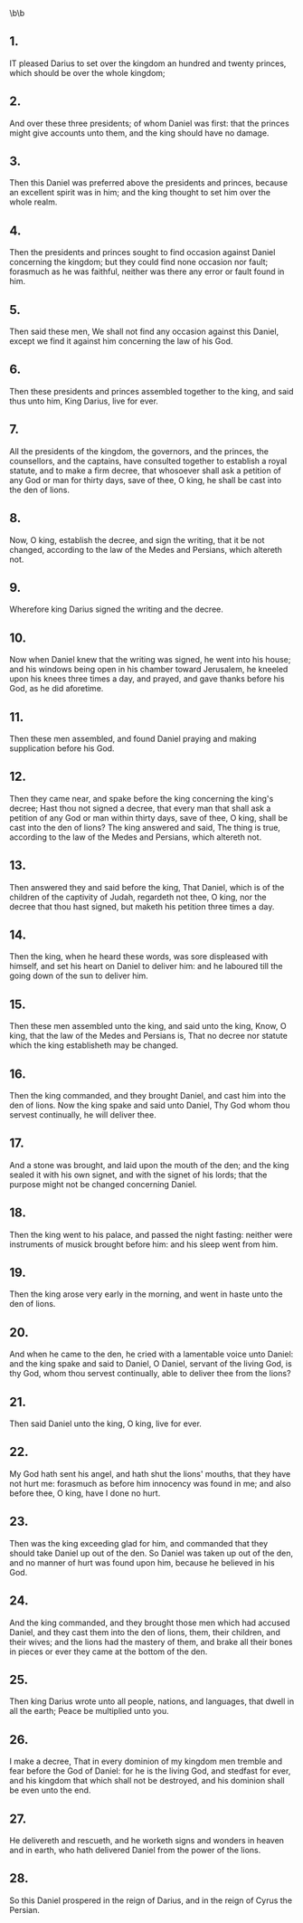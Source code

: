 \b\b
## 1.
IT pleased Darius to set over the kingdom an hundred and twenty princes, which should be over the whole kingdom;
## 2.
And over these three presidents; of whom Daniel was first: that the princes might give accounts unto them, and the king should have no damage.
## 3.
Then this Daniel was preferred above the presidents and princes, because an excellent spirit was in him; and the king thought to set him over the whole realm.
## 4.
Then the presidents and princes sought to find occasion against Daniel concerning the kingdom; but they could find none occasion nor fault; forasmuch as he was faithful, neither was there any error or fault found in him.
## 5.
Then said these men, We shall not find any occasion against this Daniel, except we find it against him concerning the law of his God.
## 6.
Then these presidents and princes assembled together to the king, and said thus unto him, King Darius, live for ever.
## 7.
All the presidents of the kingdom, the governors, and the princes, the counsellors, and the captains, have consulted together to establish a royal statute, and to make a firm decree, that whosoever shall ask a petition of any God or man for thirty days, save of thee, O king, he shall be cast into the den of lions.
## 8.
Now, O king, establish the decree, and sign the writing, that it be not changed, according to the law of the Medes and Persians, which altereth not.
## 9.
Wherefore king Darius signed the writing and the decree.
## 10.
Now when Daniel knew that the writing was signed, he went into his house; and his windows being open in his chamber toward Jerusalem, he kneeled upon his knees three times a day, and prayed, and gave thanks before his God, as he did aforetime.
## 11.
Then these men assembled, and found Daniel praying and making supplication before his God.
## 12.
Then they came near, and spake before the king concerning the king's decree; Hast thou not signed a decree, that every man that shall ask a petition of any God or man within thirty days, save of thee, O king, shall be cast into the den of lions?  The king answered and said, The thing is true, according to the law of the Medes and Persians, which altereth not.
## 13.
Then answered they and said before the king, That Daniel, which is of the children of the captivity of Judah, regardeth not thee, O king, nor the decree that thou hast signed, but maketh his petition three times a day.
## 14.
Then the king, when he heard these words, was sore displeased with himself, and set his heart on Daniel to deliver him: and he laboured till the going down of the sun to deliver him.
## 15.
Then these men assembled unto the king, and said unto the king, Know, O king, that the law of the Medes and Persians is, That no decree nor statute which the king establisheth may be changed.
## 16.
Then the king commanded, and they brought Daniel, and cast him into the den of lions.  Now the king spake and said unto Daniel, Thy God whom thou servest continually, he will deliver thee.
## 17.
And a stone was brought, and laid upon the mouth of the den; and the king sealed it with his own signet, and with the signet of his lords; that the purpose might not be changed concerning Daniel.
## 18.
Then the king went to his palace, and passed the night fasting: neither were instruments of musick brought before him: and his sleep went from him.
## 19.
Then the king arose very early in the morning, and went in haste unto the den of lions.
## 20.
And when he came to the den, he cried with a lamentable voice unto Daniel: and the king spake and said to Daniel, O Daniel, servant of the living God, is thy God, whom thou servest continually, able to deliver thee from the lions?
## 21.
Then said Daniel unto the king, O king, live for ever.
## 22.
My God hath sent his angel, and hath shut the lions' mouths, that they have not hurt me: forasmuch as before him innocency was found in me; and also before thee, O king, have I done no hurt.
## 23.
Then was the king exceeding glad for him, and commanded that they should take Daniel up out of the den.  So Daniel was taken up out of the den, and no manner of hurt was found upon him, because he believed in his God.
## 24.
And the king commanded, and they brought those men which had accused Daniel, and they cast them into the den of lions, them, their children, and their wives; and the lions had the mastery of them, and brake all their bones in pieces or ever they came at the bottom of the den.
## 25.
Then king Darius wrote unto all people, nations, and languages, that dwell in all the earth; Peace be multiplied unto you.
## 26.
I make a decree, That in every dominion of my kingdom men tremble and fear before the God of Daniel: for he is the living God, and stedfast for ever, and his kingdom that which shall not be destroyed, and his dominion shall be even unto the end.
## 27.
He delivereth and rescueth, and he worketh signs and wonders in heaven and in earth, who hath delivered Daniel from the power of the lions.
## 28.
So this Daniel prospered in the reign of Darius, and in the reign of Cyrus the Persian.
